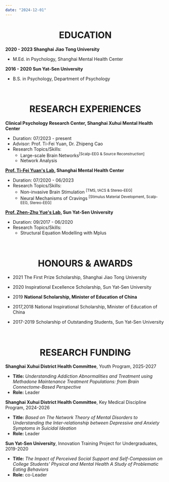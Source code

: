 ```yaml
---
date: "2024-12-01"
---
```


<h1 style="text-align: center;">EDUCATION</h1>

**2020 - 2023 Shanghai Jiao Tong University**

-   M.Ed. in Psychology, Shanghai Mental Health Center

**2016 - 2020 Sun Yat-Sen University**

-   B.S. in Psychology, Department of Psychology

<br> <h1 style="text-align: center;">RESEARCH EXPERIENCES</h1>

**Clinical Psychology Research Center, Shanghai Xuhui Mental Health Center**

-   Duration: 07/2023 - present <br>
-   Advisor: Prof. Ti-Fei Yuan, Dr. Zhipeng Cao <br>
-   Research Topics/Skills:
    -   Large-scale Brain Networks<sup>\[Scalp-EEG & Source Reconstruction\]</sup>
    -   Network Analysis

[**Prof. Ti-Fei Yuan's Lab**](https://psy.sjtu.edu.cn/index.php?m=content&c=index&a=show&catid=11221&id=225)**, Shanghai Mental Health Center**

-   Duration: 07/2020 - 06/2023 <br>
-   Research Topics/Skills:
    -   Non-invasive Brain Stimulation <sup>\[TMS, tACS & Stereo-EEG\]</sup>
    -   Neural Mechanisms of Cravings <sup>\[Stimulus Material Development, Scalp-EEG, Stereo-EEG\]</sup>

[**Prof. Zhen-Zhu Yue's Lab**](https://psy.sysu.edu.cn/teacher/312)**, Sun Yat-Sen University**

-   Duration: 09/2017 - 06/2020 <br>
-   Research Topics/Skills:
    -   Structural Equation Modelling with Mplus

<br> <h1 style="text-align: center;">HONOURS & AWARDS</h1>

-   2021 The First Prize Scholarship, Shanghai Jiao Tong University

-   2020 Inspirational Excellence Scholarship, Sun Yat-Sen University

-   2019 **National Scholarship, Minister of Education of China**

-   2017,2018 National Inspirational Scholarship, Minister of Education of China

-   2017-2019 Scholarship of Outstanding Students, Sun Yat-Sen University

<br><h1 style="text-align: center;">RESEARCH FUNDING</h1>

**Shanghai Xuhui District Health Committee**, Youth Program, 2025-2027

  -   **Title:** *Understanding Addiction Abnormalities and Treatment using Methadone Maintenance Treatment Populations: from Brain Connectome-Based Perspective*
  -   **Role:** Leader

**Shanghai Xuhui District Health Committee**, Key Medical Discipline Program, 2024-2026

  -   **Title:** *Based on The Network Theory of Mental Disorders to Understanding the Inter-relationship between Depressive and Anxiety Symptoms in Suicidal Ideation*
  -   **Role:** Leader

**Sun Yat-Sen University**, Innovation Training Project for Undergraduates, 2019-2020

  -   **Title:** *The Impact of Perceived Social Support and Self-Compassion on College Students' Physical and Mental Health A Study of Problematic Eating Behaviors*
  -   **Role:** co-Leader
